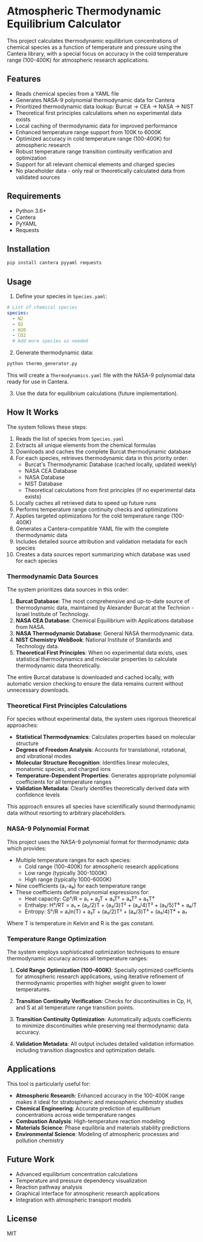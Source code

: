 # Atmospheric Thermodynamic Equilibrium Calculator

This project calculates thermodynamic equilibrium concentrations of chemical species as a function of temperature and pressure using the Cantera library, with a special focus on accuracy in the cold temperature range (100-400K) for atmospheric research applications.

## Features

- Reads chemical species from a YAML file
- Generates NASA-9 polynomial thermodynamic data for Cantera
- Prioritized thermodynamic data lookup: Burcat → CEA → NASA → NIST
- Theoretical first principles calculations when no experimental data exists
- Local caching of thermodynamic data for improved performance
- Enhanced temperature range support from 100K to 6000K
- Optimized accuracy in cold temperature range (100-400K) for atmospheric research
- Robust temperature range transition continuity verification and optimization
- Support for all relevant chemical elements and charged species
- No placeholder data - only real or theoretically calculated data from validated sources

## Requirements

- Python 3.6+
- Cantera
- PyYAML
- Requests

## Installation

```bash
pip install cantera pyyaml requests
```

## Usage

1. Define your species in `Species.yaml`:

```yaml
# List of chemical species
species:
  - N2
  - O2
  - H2O
  - CO2
  # Add more species as needed
```

2. Generate thermodynamic data:

```bash
python thermo_generator.py
```

This will create a `Thermodynamics.yaml` file with the NASA-9 polynomial data ready for use in Cantera.

3. Use the data for equilibrium calculations (future implementation).

## How It Works

The system follows these steps:

1. Reads the list of species from `Species.yaml`
2. Extracts all unique elements from the chemical formulas
3. Downloads and caches the complete Burcat thermodynamic database
4. For each species, retrieves thermodynamic data in this priority order:
   - Burcat's Thermodynamic Database (cached locally, updated weekly)
   - NASA CEA Database
   - NASA Database
   - NIST Database
   - Theoretical calculations from first principles (if no experimental data exists)
5. Locally caches all retrieved data to speed up future runs
6. Performs temperature range continuity checks and optimizations
7. Applies targeted optimizations for the cold temperature range (100-400K)
8. Generates a Cantera-compatible YAML file with the complete thermodynamic data
9. Includes detailed source attribution and validation metadata for each species
10. Creates a data sources report summarizing which database was used for each species

### Thermodynamic Data Sources

The system prioritizes data sources in this order:

1. **Burcat Database**: The most comprehensive and up-to-date source of thermodynamic data, maintained by Alexander Burcat at the Technion - Israel Institute of Technology.
2. **NASA CEA Database**: Chemical Equilibrium with Applications database from NASA.
3. **NASA Thermodynamic Database**: General NASA thermodynamic data.
4. **NIST Chemistry WebBook**: National Institute of Standards and Technology data.
5. **Theoretical First Principles**: When no experimental data exists, uses statistical thermodynamics and molecular properties to calculate thermodynamic data theoretically.

The entire Burcat database is downloaded and cached locally, with automatic version checking to ensure the data remains current without unnecessary downloads.

### Theoretical First Principles Calculations

For species without experimental data, the system uses rigorous theoretical approaches:

- **Statistical Thermodynamics**: Calculates properties based on molecular structure
- **Degrees of Freedom Analysis**: Accounts for translational, rotational, and vibrational modes
- **Molecular Structure Recognition**: Identifies linear molecules, monatomic species, and charged ions
- **Temperature-Dependent Properties**: Generates appropriate polynomial coefficients for all temperature ranges
- **Validation Metadata**: Clearly identifies theoretically derived data with confidence levels

This approach ensures all species have scientifically sound thermodynamic data without resorting to arbitrary placeholders.

### NASA-9 Polynomial Format

This project uses the NASA-9 polynomial format for thermodynamic data which provides:

- Multiple temperature ranges for each species:
  - Cold range (100-400K) for atmospheric research applications
  - Low range (typically 300-1000K)
  - High range (typically 1000-6000K)
- Nine coefficients (a₁-a₉) for each temperature range
- These coefficients define polynomial expressions for:
  - Heat capacity: Cp°/R = a₁ + a₂T + a₃T² + a₄T³ + a₅T⁴
  - Enthalpy: H°/RT = a₁ + (a₂/2)T + (a₃/3)T² + (a₄/4)T³ + (a₅/5)T⁴ + a₆/T
  - Entropy: S°/R = a₁ln(T) + a₂T + (a₃/2)T² + (a₄/3)T³ + (a₅/4)T⁴ + a₇

Where T is temperature in Kelvin and R is the gas constant.

### Temperature Range Optimization

The system employs sophisticated optimization techniques to ensure thermodynamic accuracy across all temperature ranges:

1. **Cold Range Optimization (100-400K)**: Specially optimized coefficients for atmospheric research applications, using iterative refinement of thermodynamic properties with higher weight given to lower temperatures.

2. **Transition Continuity Verification**: Checks for discontinuities in Cp, H, and S at all temperature range transition points.

3. **Transition Continuity Optimization**: Automatically adjusts coefficients to minimize discontinuities while preserving real thermodynamic data accuracy.

4. **Validation Metadata**: All output includes detailed validation information including transition diagnostics and optimization details.

## Applications

This tool is particularly useful for:

- **Atmospheric Research**: Enhanced accuracy in the 100-400K range makes it ideal for stratospheric and mesospheric chemistry studies
- **Chemical Engineering**: Accurate prediction of equilibrium concentrations across wide temperature ranges
- **Combustion Analysis**: High-temperature reaction modeling
- **Materials Science**: Phase equilibria and materials stability predictions
- **Environmental Science**: Modeling of atmospheric processes and pollution chemistry

## Future Work

- Advanced equilibrium concentration calculations
- Temperature and pressure dependency visualization
- Reaction pathway analysis
- Graphical interface for atmospheric research applications
- Integration with atmospheric transport models

## License

MIT